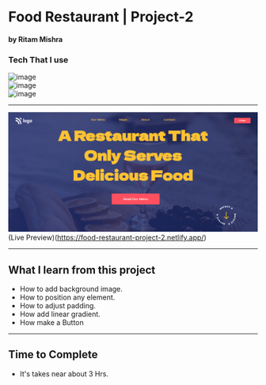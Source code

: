 # Food Restaurant | Project-2
#### by Ritam Mishra
### Tech That I use 
![image](https://img.shields.io/badge/Html%20%26%20CSS-Project--2-orange) <br>
![image](https://img.shields.io/badge/FirstTech-Html-orange)
<br>
![image](https://img.shields.io/badge/Second-css-green)
***
![image](./Thumbnail.png)
(Live Preview)(https://food-restaurant-project-2.netlify.app/)
***
## What I learn from this project
- How to add background image.
- How to position any element.
- How to adjust padding.
- How add linear gradient.
- How make a Button
<hr>

## Time to Complete
- It's takes near about 3 Hrs.
